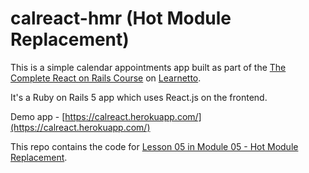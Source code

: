 # calreact-hmr (Hot Module Replacement)

This is a simple calendar appointments app built as part of the [The Complete React on Rails Course](https://learnetto.com/users/hrishio/courses/the-complete-react-on-rails-5-course) on [Learnetto](https://learnetto.com).

It's a Ruby on Rails 5 app which uses React.js on the frontend.

Demo app - [https://calreact.herokuapp.com/](https://calreact.herokuapp.com/)

This repo contains the code for [Lesson 05 in Module 05 - Hot Module Replacement](https://learnetto.com/users/hrishio/courses/the-complete-react-on-rails-5-course#course-modules).
